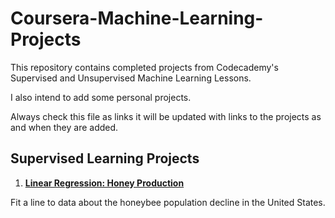 # Coursera-Machine-Learning-Projects
This repository contains completed projects from Codecademy's Supervised and Unsupervised Machine Learning Lessons.

I also intend to add some personal projects.

Always check this file as links it will be updated with links to the projects as and when they are added.

## Supervised Learning Projects
1. [**Linear Regression: Honey Production**](https://github.com/maryjonah/Coursera-Machine-Learning-Projects/blob/master/1_Supervised%20Learning/Linear%20Regression_%20Honey%20Production.ipynb)

Fit a line to data about the honeybee population decline in the United States.

